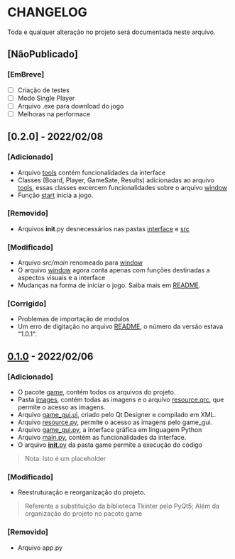 # CHANGELOG
Toda e qualquer alteração no projeto será documentada neste arquivo.
## [NãoPublicado]
### [EmBreve]
- [ ] Criação de testes
- [ ] Modo Single Player
- [ ] Arquivo .exe para download do jogo
- [ ] Melhoras na performace

## [0.2.0] - 2022/02/08
### [Adicionado]
* Arquivo [tools](game/src/tools.py) contém funcionalidades da interface
* Classes (Board, Player, GameSate, Results) adicionadas ao arquivo [tools](game/src/tools.py), essas classes excercem funcionalidades sobre o arquivo [window](game/src/window.py)
* Função [start](game/__init__.py) inicia a jogo.

### [Removido]
* Arquivos __init__.py desnecessários nas pastas [interface](game/interface/) e [src](game/src/)

### [Modificado]
* Arquivo *src/main* renomeado para [window](game/src/window.py)
* O arquivo [window](game/src/window.py) agora conta apenas com funções destinadas a aspectos visuais e a interface
* Mudanças na forma de iniciar o jogo. Saiba mais em [README](README.md/#instru%C3%A7%C3%B5es-de-uso).

### [Corrigido]
* Problemas de importação de modulos
* Um erro de digitação no arquivo [README](README.md), o número da versão estava "1.0.1".


## [0.1.0] - 2022/02/06
### [Adicionado]
* O pacote [game](game), contém todos os arquivos do projeto.
* Pasta [images](game/images), contém todas as imagens e o arquivo [resource.qrc](game/images/resource.qrc), que permite o acesso as imagens.
* Arquivo [game_gui.ui](game/interface/game_gui.ui), criado pelo Qt Designer e compilado em XML.
* Arquivo [resource.py](game/interface/rcc/resource.py), permite o acesso as imagens pelo game_gui.
* Arquivo [game_gui.py](game/interface/uic/game_gui.py), a interface gráfica em linguagem Python
* Arquivo [main.py](game/src/main.py), contém as funcionalidades da interface.
* O arquivo [__init__.py](game/__init__.py) da pasta game permite a execução do código
> Nota: Isto é um placeholder

### [Modificado]
- Reestruturação e reorganização do projeto.
> Referente a substituição da biblioteca Tkinter pelo PyQt5;
> Além da organização do projeto no pacote game

### [Removido]
- Arquivo app.py


[0.1.0]: https://github.com/caio-bernardo/TicTacToe/compare/main...game-v.2.0
